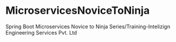 # MicroservicesNoviceToNinja
Spring Boot Microservices Novice to Ninja Series/Training-Intelizign Engineering Services Pvt. Ltd
